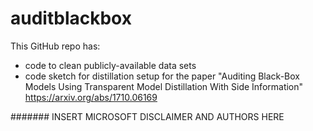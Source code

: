 # auditblackbox

This GitHub repo has:
- code to clean publicly-available data sets
- code sketch for distillation setup
for the paper "Auditing Black-Box Models Using Transparent Model Distillation With Side Information" https://arxiv.org/abs/1710.06169

####### INSERT MICROSOFT DISCLAIMER AND AUTHORS HERE
